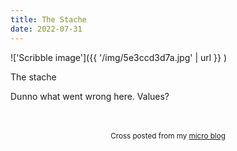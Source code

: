 ```yaml
---
title: The Stache
date: 2022-07-31
---
```

!['Scribble image']({{ '/img/5e3ccd3d7a.jpg' | url }} )
<br>
<p>The stache</p>
<p>Dunno what went wrong here. Values?</p>

<br>
<br>
<center><small>Cross posted from my <a href='http://micro.blog/joshnicholas'>micro blog</a></small></center>
<br>
    